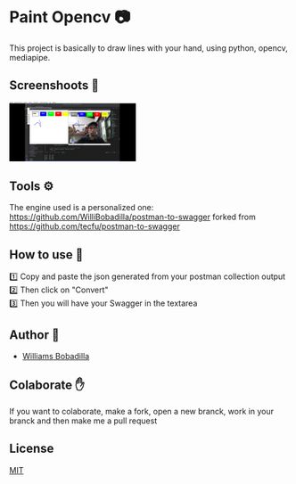 # Paint Opencv :camera:

This project is basically to draw lines with your hand, using python, opencv, mediapipe.

## Screenshoots :iphone:

<p float="left">
<img src="https://github.com/WilliBobadilla/paintOpencv/blob/master/screenshoots/1.png"  width="45%" height="25%" />
</p>

## Tools :gear:

The engine used is a personalized one: https://github.com/WilliBobadilla/postman-to-swagger forked from https://github.com/tecfu/postman-to-swagger

## How to use :page_with_curl:

:one: Copy and paste the json generated from your postman collection output <br>
:two: Then click on "Convert" <br>
:three: Then you will have your Swagger in the textarea

## Author :man:

- [Williams Bobadilla](https://github.com/WilliBobadilla)

## Colaborate :raised_hand:

If you want to colaborate, make a fork, open a new branck, work in your branck and then make me a pull request

## License

[MIT](LICENSE)
